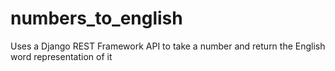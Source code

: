 # numbers_to_english
Uses a Django REST Framework API to take a number and return the English word representation of it
